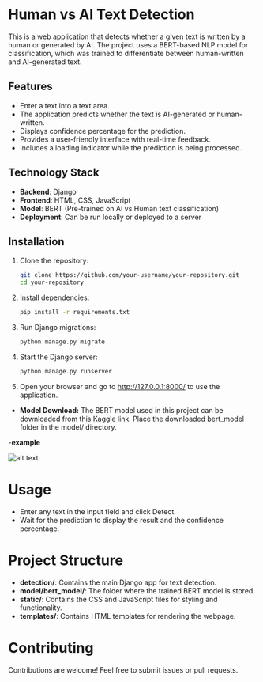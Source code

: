 # Human vs AI Text Detection

This is a web application that detects whether a given text is written by a human or generated by AI. The project uses a BERT-based NLP model for classification, which was trained to differentiate between human-written and AI-generated text.

## Features

- Enter a text into a text area.
- The application predicts whether the text is AI-generated or human-written.
- Displays confidence percentage for the prediction.
- Provides a user-friendly interface with real-time feedback.
- Includes a loading indicator while the prediction is being processed.

## Technology Stack

- **Backend**: Django
- **Frontend**: HTML, CSS, JavaScript
- **Model**: BERT (Pre-trained on AI vs Human text classification)
- **Deployment**: Can be run locally or deployed to a server

## Installation

1. Clone the repository:

   ```bash
   git clone https://github.com/your-username/your-repository.git
   cd your-repository
   ```
2. Install dependencies:
   ```bash
   pip install -r requirements.txt
   ```
3. Run Django migrations:
   ```bash
   python manage.py migrate
   ```
4. Start the Django server:
   ```bash
   python manage.py runserver
   ```
5. Open your browser and go to http://127.0.0.1:8000/ to use the application.

- **Model Download:** The BERT model used in this project can be downloaded from this [Kaggle link](https://www.kaggle.com/code/betismeddhia/human-vs-ai-text-detection-with-advanced-nlp/output). Place the downloaded bert_model folder in the model/ directory.

-**example**

![alt text](image.png)

# Usage
- Enter any text in the input field and click Detect.
- Wait for the prediction to display the result and the confidence percentage.
# Project Structure
- **detection/**: Contains the main Django app for text detection.
- **model/bert_model/**: The folder where the trained BERT model is stored.
- **static/**: Contains the CSS and JavaScript files for styling and functionality.
- **templates/**: Contains HTML templates for rendering the webpage.
# Contributing
Contributions are welcome! Feel free to submit issues or pull requests.